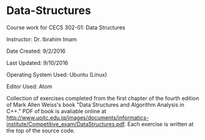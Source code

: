 # Data-Structures

Course work for CECS 302-01: Data Structures

Instructor: Dr. Ibrahim Imam

Date Created: 9/2/2016

Last Updated: 9/10/2016

Operating System Used: Ubuntu (Linux)

Editor Used: Atom

Collection of exercises completed from the first chapter of the fourth edition of Mark Allen Weiss's book "Data Structures and Algorithm Analysis in C++." PDF of book is avaliable online at http://www.uoitc.edu.iq/images/documents/informatics-institute/Competitive_exam/DataStructures.pdf. Each exercise is written at the top of the source code.
